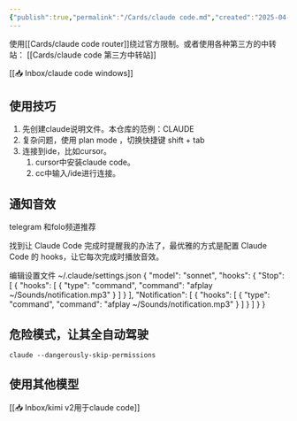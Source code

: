 ```yaml
---
{"publish":true,"permalink":"/Cards/claude code.md","created":"2025-04-17","modified":"2025-06-25","published":"2025-07-23T16:46:12.722+08:00","tags":["powershell命令","linux命令"],"cssclasses":""}
---
```



使用[[Cards/claude code router]]绕过官方限制。或者使用各种第三方的中转站： [[Cards/claude code 第三方中转站]]

[[📥 Inbox/claude code windows]]

## 使用技巧

1. 先创建claude说明文件。本仓库的范例：CLAUDE
2. 复杂问题，使用 plan mode ，切换快捷键 shift + tab
3. 连接到ide，比如cursor。
	1. cursor中安装claude code。
	2. cc中输入/ide进行连接。


## 通知音效

telegram 和folo频道推荐

找到让 Claude Code 完成时提醒我的办法了，最优雅的方式是配置 Claude Code 的 hooks，让它每次完成时播放音效。

编辑设置文件 ~/.claude/settings.json
{
  "model": "sonnet",
  "hooks": {
        "Stop": [
            {
                "hooks": [
                    {
                        "type": "command",
                        "command": "afplay ~/Sounds/notification.mp3"
                    }
                ]
            }
        ],
        "Notification": [
            {
                "hooks": [
                    {
                        "type": "command",
                        "command": "afplay ~/Sounds/notification.mp3"
                    }
                ]
            }
        ]
  }
}


## 危险模式，让其全自动驾驶
```
claude --dangerously-skip-permissions
```



## 使用其他模型

[[📥 Inbox/kimi v2用于claude code]]
